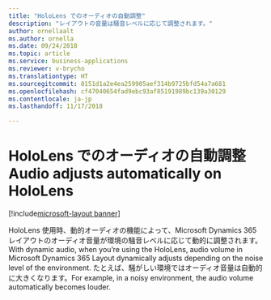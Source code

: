 ```yaml
---
title: "HoloLens でのオーディオの自動調整"
description: "レイアウトの音量は騒音レベルに応じて調整されます。"
author: ornellaalt
ms.author: ornella
ms.date: 09/24/2018
ms.topic: article
ms.service: business-applications
ms.reviewer: v-brycho
ms.translationtype: HT
ms.sourcegitcommit: 0151d1a2e4ea259905aef314b9725bfd54a7a681
ms.openlocfilehash: cf47040654fad9ebc93af85191989bc139a30129
ms.contentlocale: ja-jp
ms.lasthandoff: 11/17/2018

---
```


# <a name="audio-adjusts-automatically-on-hololens"></a><span data-ttu-id="fbec7-103">HoloLens でのオーディオの自動調整</span><span class="sxs-lookup"><span data-stu-id="fbec7-103">Audio adjusts automatically on HoloLens</span></span>

[!include[microsoft-layout banner](../includes/microsoft-layout.md)]

<span data-ttu-id="fbec7-104">HoloLens 使用時、動的オーディオの機能によって、Microsoft Dynamics 365 レイアウトのオーディオ音量が環境の騒音レベルに応じて動的に調整されます。</span><span class="sxs-lookup"><span data-stu-id="fbec7-104">With dynamic audio, when you’re using the HoloLens, audio volume in Microsoft Dynamics 365 Layout dynamically adjusts depending on the noise level of the environment.</span></span> <span data-ttu-id="fbec7-105">たとえば、騒がしい環境ではオーディオ音量は自動的に大きくなります。</span><span class="sxs-lookup"><span data-stu-id="fbec7-105">For example, in a noisy environment, the audio volume automatically becomes louder.</span></span>

